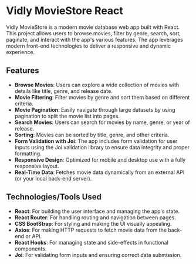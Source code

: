 # Vidly MovieStore React

Vidly MovieStore is a modern movie database web app built with React. This project allows users to browse movies, filter by genre, search, sort, paginate, and interact with the app's various features. The app leverages modern front-end technologies to deliver a responsive and dynamic experience.

## Features

- **Browse Movies**: Users can explore a wide collection of movies with details like title, genre, and release date.
- **Movie Filtering**: Filter movies by genre and sort them based on different criteria.
- **Movie Pagination**: Easily navigate through large datasets by using pagination to split the movie list into pages.
- **Search Movies**: Users can search for movies by name, genre, or year of release.
- **Sorting**: Movies can be sorted by title, genre, and other criteria.
- **Form Validation with Joi**: The app includes form validation for user inputs using the Joi validation library to ensure data integrity and proper formatting.
- **Responsive Design**: Optimized for mobile and desktop use with a fully responsive layout.
- **Real-Time Data**: Fetches movie data dynamically from an external API (or your local back-end server).

## Technologies/Tools Used

- **React**: For building the user interface and managing the app's state.
- **React Router**: For handling routing and navigation between pages.
- **CSS BootStrap**: For styling and making the UI visually appealing.
- **Axios**: For making HTTP requests to fetch movie data from the back-end or API.
- **React Hooks**: For managing state and side-effects in functional components.
- **Joi**: For validating form inputs and ensuring correct data submission.



